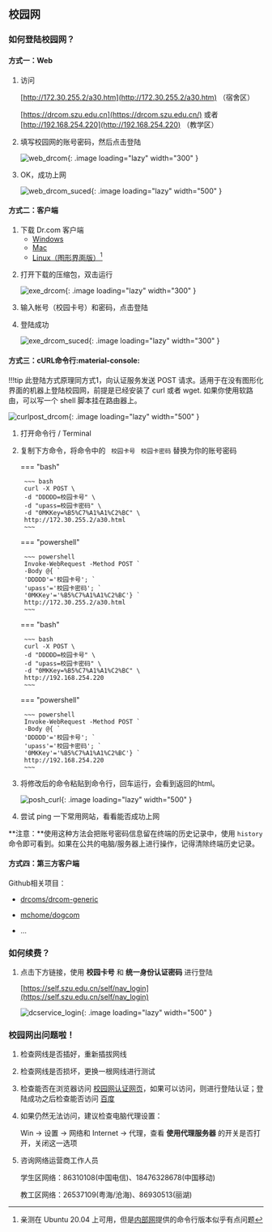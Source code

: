 ## 校园网

### 如何登陆校园网？

#### 方式一：Web

 1. 访问 

    [http://172.30.255.2/a30.htm](http://172.30.255.2/a30.htm) （宿舍区）

    [https://drcom.szu.edu.cn](https://drcom.szu.edu.cn/)  或者 [http://192.168.254.220](http://192.168.254.220)   （教学区）

    

 2. 填写校园网的账号密码，然后点击登陆

    ![web_drcom](http://172.30.234.8:8001/szulib/fires-docs/images/web_drcom.png){: .image  loading="lazy" width="300" }

 3. OK，成功上网

    ![web_drcom_suced](http://172.30.234.8:8001/szulib/fires-docs/images/web_drcom_suced.png){: .image  loading="lazy" width="500" }

#### 方式二：客户端

1. 下载 Dr.com 客户端
    * [Windows](https://www1.szu.edu.cn/temp/Dr.com_szu_Ver5.2.0_20180727.zip)
    * [Mac](https://www1.szu.edu.cn/temp/DrClientNS.student.20201118.zip)
    * [Linux（图形界面版）](https://www1.szu.edu.cn/temp/DrClient(DrcomAndPPOE).zip)[^1]

[^1]:  亲测在 Ubuntu 20.04 上可用，但是[内部网](https://www1.szu.edu.cn/nc/view.asp?id=64)提供的命令行版本似乎有点问题

2. 打开下载的压缩包，双击运行

    ![exe_drcom](http://172.30.234.8:8001/szulib/fires-docs/images/exe_drcom.png){: .image  loading="lazy" width="300" }

3. 输入帐号（校园卡号）和密码，点击登陆
4. 登陆成功

    ![exe_drcom_suced](http://172.30.234.8:8001/szulib/fires-docs/images/exe_drcom_suced.png){: .image  loading="lazy" width="300" }

#### 方式三：cURL命令行:material-console:

!!!tip 
    此登陆方式原理同方式1，向认证服务发送 POST 请求。适用于在没有图形化界面的机器上登陆校园网，前提是已经安装了 curl 或者 wget. 如果你使用软路由，可以写一个 shell 脚本挂在路由器上。

![curlpost_drcom](http://172.30.234.8:8001/szulib/fires-docs/images/curlpost_drcom.png){: .image  loading="lazy" width="500" }

1. 打开命令行 / Terminal

2. 复制下方命令，将命令中的 ` 校园卡号` ` 校园卡密码` 替换为你的账号密码
   

    ===  "bash"

        ~~~ bash
        curl -X POST \
        -d "DDDDD=校园卡号" \
        -d "upass=校园卡密码" \
        -d "0MKKey=%B5%C7%A1%A1%C2%BC" \
        http://172.30.255.2/a30.html  
        ~~~

    ===  "powershell"

        ~~~ powershell
        Invoke-WebRequest -Method POST `
        -Body @{ `
        'DDDDD'='校园卡号'; `
        'upass'='校园卡密码'; `
        '0MKKey'='%B5%C7%A1%A1%C2%BC'} `
        http://172.30.255.2/a30.html
        ~~~
    
    ===  "bash"

        ~~~ bash
        curl -X POST \
        -d "DDDDD=校园卡号" \
        -d "upass=校园卡密码" \
        -d "0MKKey=%B5%C7%A1%A1%C2%BC" \
        http://192.168.254.220  
        ~~~

    ===  "powershell"

        ~~~ powershell
        Invoke-WebRequest -Method POST `
        -Body @{ `
        'DDDDD'='校园卡号'; `
        'upass'='校园卡密码'; `
        '0MKKey'='%B5%C7%A1%A1%C2%BC'} `
        http://192.168.254.220 
        ~~~


3. 将修改后的命令粘贴到命令行，回车运行，会看到返回的html。

    ![posh_curl](http://172.30.234.8:8001/szulib/fires-docs/images/posh_curl.png){: .image  loading="lazy" width="500" }
    
4. 尝试 ping 一下常用网站，看看能否成功上网

    

**注意：**使用这种方法会把账号密码信息留在终端的历史记录中，使用 `history` 命令即可看到。如果在公共的电脑/服务器上进行操作，记得清除终端历史记录。
    

#### 方式四：第三方客户端



Github相关项目：

* [drcoms/drcom-generic](https://github.com/drcoms/drcom-generic)

* [mchome/dogcom](https://github.com/mchome/dogcom)

* ...

  

### 如何续费？

1. 点击下方链接，使用 **校园卡号** 和 **统一身份认证密码** 进行登陆

    [https://self.szu.edu.cn/self/nav_login](https://self.szu.edu.cn/self/nav_login)

    ![dcservice_login](https://storage.szulib.top/szulib/fires-docs/images/dcservice_login.png){: .image  loading="lazy" width="500" }

### 校园网出问题啦！

1. 检查网线是否插好，重新插拔网线

2. 检查网线是否损坏，更换一根网线进行测试

2. 检查能否在浏览器访问 [校园网认证网页](#web)，如果可以访问，则进行登陆认证；登陆成功之后检查能否访问 [百度](http://www.baidu.com)

2. 如果仍然无法访问，建议检查电脑代理设置：
   
    Win -> 设置 -> 网络和 Internet -> 代理，查看 **使用代理服务器**  的开关是否打开，关闭这一选项

2. 咨询网络运营商工作人员
   
    学生区网络：86310108(中国电信)、18476328678(中国移动)
    
    教工区网络：26537109(粤海/沧海)、86930513(丽湖)

   